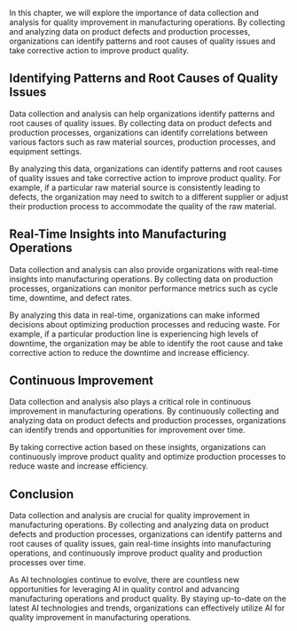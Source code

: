 

In this chapter, we will explore the importance of data collection and analysis for quality improvement in manufacturing operations. By collecting and analyzing data on product defects and production processes, organizations can identify patterns and root causes of quality issues and take corrective action to improve product quality.

Identifying Patterns and Root Causes of Quality Issues
------------------------------------------------------

Data collection and analysis can help organizations identify patterns and root causes of quality issues. By collecting data on product defects and production processes, organizations can identify correlations between various factors such as raw material sources, production processes, and equipment settings.

By analyzing this data, organizations can identify patterns and root causes of quality issues and take corrective action to improve product quality. For example, if a particular raw material source is consistently leading to defects, the organization may need to switch to a different supplier or adjust their production process to accommodate the quality of the raw material.

Real-Time Insights into Manufacturing Operations
------------------------------------------------

Data collection and analysis can also provide organizations with real-time insights into manufacturing operations. By collecting data on production processes, organizations can monitor performance metrics such as cycle time, downtime, and defect rates.

By analyzing this data in real-time, organizations can make informed decisions about optimizing production processes and reducing waste. For example, if a particular production line is experiencing high levels of downtime, the organization may be able to identify the root cause and take corrective action to reduce the downtime and increase efficiency.

Continuous Improvement
----------------------

Data collection and analysis also plays a critical role in continuous improvement in manufacturing operations. By continuously collecting and analyzing data on product defects and production processes, organizations can identify trends and opportunities for improvement over time.

By taking corrective action based on these insights, organizations can continuously improve product quality and optimize production processes to reduce waste and increase efficiency.

Conclusion
----------

Data collection and analysis are crucial for quality improvement in manufacturing operations. By collecting and analyzing data on product defects and production processes, organizations can identify patterns and root causes of quality issues, gain real-time insights into manufacturing operations, and continuously improve product quality and production processes over time.

As AI technologies continue to evolve, there are countless new opportunities for leveraging AI in quality control and advancing manufacturing operations and product quality. By staying up-to-date on the latest AI technologies and trends, organizations can effectively utilize AI for quality improvement in manufacturing operations.
